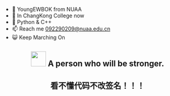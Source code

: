- 👋 YoungEWBOK from NUAA
- 📖 In ChangKong College now
- 🌱 Python & C++ 
- 📫 Reach me 092290209@nuaa.edu.cn
- 😺 Keep Marching On
<div>
  <h2 align="center">
    <img src="https://yuezih-bucket.oss-cn-beijing.aliyuncs.com/inspiration.png" width="40" />
      A person who will be stronger.
</div>
<div>
  <h2 align="center">
      看不懂代码不改签名！！！
</div>
<!---
YoungEWBOK/YoungEWBOK is a ✨ special ✨ repository because its `README.md` (this file) appears on your GitHub profile.
You can click the Preview link to take a look at your changes.
--->
